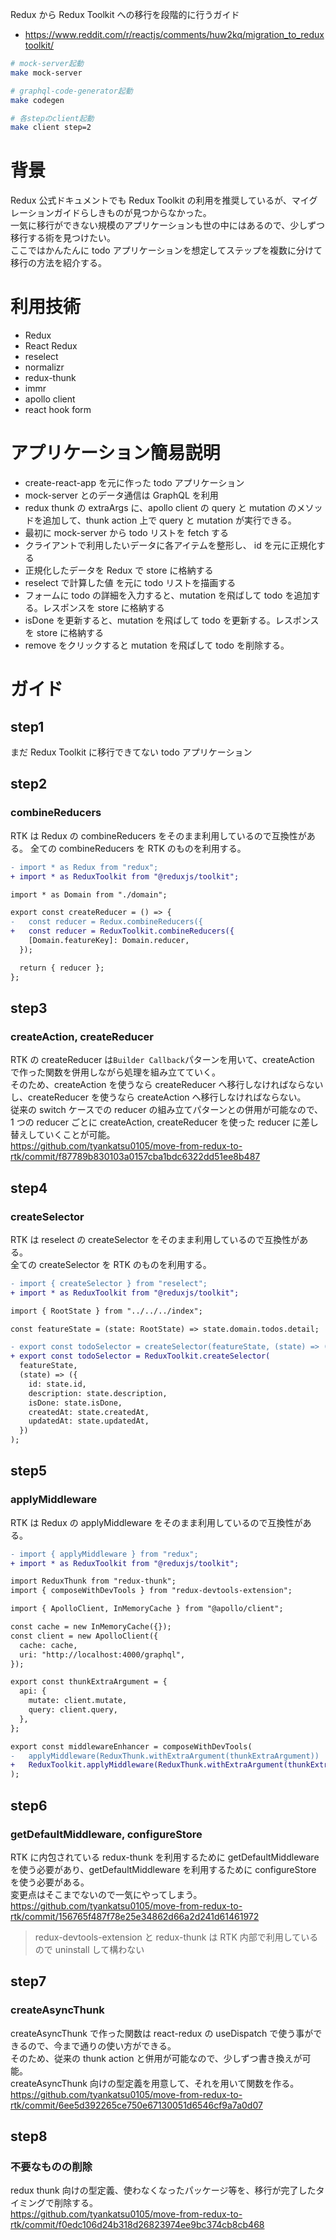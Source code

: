 Redux から Redux Toolkit への移行を段階的に行うガイド

- https://www.reddit.com/r/reactjs/comments/huw2kq/migration_to_reduxtoolkit/

```bash
# mock-server起動
make mock-server

# graphql-code-generator起動
make codegen

# 各stepのclient起動
make client step=2
```

# 背景

Redux 公式ドキュメントでも Redux Toolkit の利用を推奨しているが、マイグレーションガイドらしきものが見つからなかった。  
一気に移行ができない規模のアプリケーションも世の中にはあるので、少しずつ移行する術を見つけたい。  
ここではかんたんに todo アプリケーションを想定してステップを複数に分けて移行の方法を紹介する。

# 利用技術

- Redux
- React Redux
- reselect
- normalizr
- redux-thunk
- immr
- apollo client
- react hook form

# アプリケーション簡易説明

- create-react-app を元に作った todo アプリケーション
- mock-server とのデータ通信は GraphQL を利用
- redux thunk の extraArgs に、apollo client の query と mutation のメソッドを追加して、thunk action 上で query と mutation が実行できる。
- 最初に mock-server から todo リストを fetch する
- クライアントで利用したいデータに各アイテムを整形し、 id を元に正規化する
- 正規化したデータを Redux で store に格納する
- reselect で計算した値 を元に todo リストを描画する
- フォームに todo の詳細を入力すると、mutation を飛ばして todo を追加する。レスポンスを store に格納する
- isDone を更新すると、mutation を飛ばして todo を更新する。レスポンスを store に格納する
- remove をクリックすると mutation を飛ばして todo を削除する。

# ガイド

## step1

まだ Redux Toolkit に移行できてない todo アプリケーション

## step2

### combineReducers

RTK は Redux の combineReducers をそのまま利用しているので互換性がある。
全ての combineReducers を RTK のものを利用する。

```diff
- import * as Redux from "redux";
+ import * as ReduxToolkit from "@reduxjs/toolkit";

import * as Domain from "./domain";

export const createReducer = () => {
-   const reducer = Redux.combineReducers({
+   const reducer = ReduxToolkit.combineReducers({
    [Domain.featureKey]: Domain.reducer,
  });

  return { reducer };
};
```

## step3

### createAction, createReducer

RTK の createReducer は`Builder Callback`パターンを用いて、createAction で作った関数を併用しながら処理を組み立てていく。  
そのため、createAction を使うなら createReducer へ移行しなければならないし、createReducer を使うなら createAction へ移行しなければならない。  
従来の switch ケースでの reducer の組み立てパターンとの併用が可能なので、1 つの reducer ごとに createAction, createReducer を使った reducer に差し替えしていくことが可能。  
https://github.com/tyankatsu0105/move-from-redux-to-rtk/commit/f87789b830103a0157cba1bdc6322dd51ee8b487

## step4

### createSelector

RTK は reselect の createSelector をそのまま利用しているので互換性がある。  
全ての createSelector を RTK のものを利用する。

```diff
- import { createSelector } from "reselect";
+ import * as ReduxToolkit from "@reduxjs/toolkit";

import { RootState } from "../../../index";

const featureState = (state: RootState) => state.domain.todos.detail;

- export const todoSelector = createSelector(featureState, (state) => ({
+ export const todoSelector = ReduxToolkit.createSelector(
  featureState,
  (state) => ({
    id: state.id,
    description: state.description,
    isDone: state.isDone,
    createdAt: state.createdAt,
    updatedAt: state.updatedAt,
  })
);

```

## step5

### applyMiddleware

RTK は Redux の applyMiddleware をそのまま利用しているので互換性がある。

```diff
- import { applyMiddleware } from "redux";
+ import * as ReduxToolkit from "@reduxjs/toolkit";

import ReduxThunk from "redux-thunk";
import { composeWithDevTools } from "redux-devtools-extension";

import { ApolloClient, InMemoryCache } from "@apollo/client";

const cache = new InMemoryCache({});
const client = new ApolloClient({
  cache: cache,
  uri: "http://localhost:4000/graphql",
});

export const thunkExtraArgument = {
  api: {
    mutate: client.mutate,
    query: client.query,
  },
};

export const middlewareEnhancer = composeWithDevTools(
-   applyMiddleware(ReduxThunk.withExtraArgument(thunkExtraArgument))
+   ReduxToolkit.applyMiddleware(ReduxThunk.withExtraArgument(thunkExtraArgument))
);
```

## step6

### getDefaultMiddleware, configureStore

RTK に内包されている redux-thunk を利用するために getDefaultMiddleware を使う必要があり、getDefaultMiddleware を利用するために configureStore を使う必要がある。  
変更点はそこまでないので一気にやってしまう。  
https://github.com/tyankatsu0105/move-from-redux-to-rtk/commit/156765f487f78e25e34862d66a2d241d61461972

> redux-devtools-extension と redux-thunk は RTK 内部で利用しているので uninstall して構わない

## step7

### createAsyncThunk

createAsyncThunk で作った関数は react-redux の useDispatch で使う事ができるので、今まで通りの使い方ができる。  
そのため、従来の thunk action と併用が可能なので、少しずつ書き換えが可能。  
createAsyncThunk 向けの型定義を用意して、それを用いて関数を作る。  
https://github.com/tyankatsu0105/move-from-redux-to-rtk/commit/6ee5d392265ce750e67130051d6546cf9a7a0d07

## step8

### 不要なものの削除

redux thunk 向けの型定義、使わなくなったパッケージ等を、移行が完了したタイミングで削除する。  
https://github.com/tyankatsu0105/move-from-redux-to-rtk/commit/f0edc106d24b318d26823974ee9bc374cb8cb468
